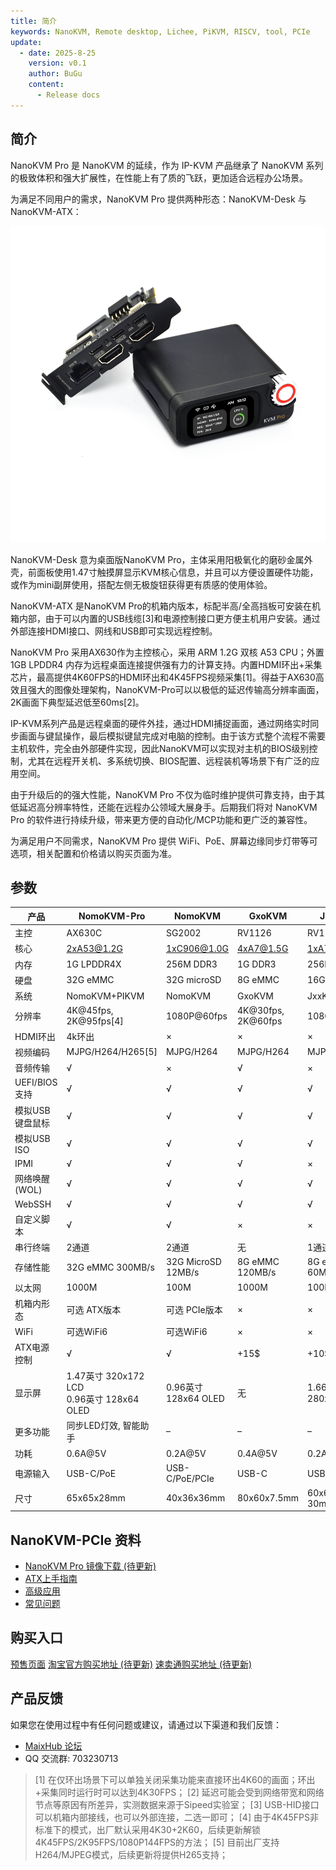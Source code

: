 ```yaml
---
title: 简介
keywords: NanoKVM, Remote desktop, Lichee, PiKVM, RISCV, tool, PCIe
update:
  - date: 2025-8-25
    version: v0.1
    author: BuGu
    content:
      - Release docs
---
```


## 简介

NanoKVM Pro 是 NanoKVM 的延续，作为 IP-KVM 产品继承了 NanoKVM 系列的极致体积和强大扩展性，在性能上有了质的飞跃，更加适合远程办公场景。

为满足不同用户的需求，NanoKVM Pro 提供两种形态：NanoKVM-Desk 与 NanoKVM-ATX：

![](./../../../assets/NanoKVM/pro/introduce/combine.png)

NanoKVM-Desk 意为桌面版NanoKVM Pro，主体采用阳极氧化的磨砂金属外壳，前面板使用1.47寸触摸屏显示KVM核心信息，并且可以方便设置硬件功能，或作为mini副屏使用，搭配左侧无极旋钮获得更有质感的使用体验。

NanoKVM-ATX 是NanoKVM Pro的机箱内版本，标配半高/全高挡板可安装在机箱内部，由于可以内置的USB线缆[3]和电源控制接口更方便主机用户安装。通过外部连接HDMI接口、网线和USB即可实现远程控制。

NanoKVM Pro 采用AX630作为主控核心，采用 ARM 1.2G 双核 A53 CPU；外置 1GB LPDDR4 内存为远程桌面连接提供强有力的计算支持。内置HDMI环出+采集芯片，最高提供4K60FPS的HDMI环出和4K45FPS视频采集[1]。得益于AX630高效且强大的图像处理架构，NanoKVM-Pro可以以极低的延迟传输高分辨率画面，2K画面下典型延迟低至60ms[2]。

IP-KVM系列产品是远程桌面的硬件外挂，通过HDMI捕捉画面，通过网络实时同步画面与键鼠操作，最后模拟键鼠完成对电脑的控制。由于该方式整个流程不需要主机软件，完全由外部硬件实现，因此NanoKVM可以实现对主机的BIOS级别控制，尤其在远程开关机、多系统切换、BIOS配置、远程装机等场景下有广泛的应用空间。

由于升级后的的强大性能，NanoKVM Pro 不仅为临时维护提供可靠支持，由于其低延迟高分辨率特性，还能在远程办公领域大展身手。后期我们将对 NanoKVM Pro 的软件进行持续升级，带来更方便的自动化/MCP功能和更广泛的兼容性。

为满足用户不同需求，NanoKVM Pro 提供 WiFi、PoE、屏幕边缘同步灯带等可选项，相关配置和价格请以购买页面为准。


## 参数

| 产品        | NomoKVM-Pro    | NomoKVM      | GxoKVM      | JxxKVM      |
|-------------|----------------|--------------|-------------|-------------|
| 主控        | AX630C         | SG2002       | RV1126      | RV1106      |
| 核心        | 2xA53@1.2G     | 1xC906@1.0G  | 4xA7@1.5G   | 1xA7@1.2G    |
| 内存        | 1G LPDDR4X     | 256M DDR3    | 1G DDR3     | 256M DDR3   |
| 硬盘        | 32G eMMC       | 32G microSD  | 8G eMMC     | 16G eMMC    |
| 系统        | NomoKVM+PIKVM  | NomoKVM      | GxoKVM      | JxxKVM      |
| 分辨率      | 4K@45fps, 2K@95fps[4] | 1080P@60fps | 4K@30fps, 2K@60fps | 1080P@60fps |
| HDMI环出    | 4k环出         | ×            | ×           | ×           |
| 视频编码    | MJPG/H264/H265[5] | MJPG/H264    | MJPG/H264   | MJPG/H264   |
| 音频传输    | √              | ×            | √           | ×           |
| UEFI/BIOS支持 | √             | √            | √           | √           |
| 模拟USB键盘鼠标 | √          | √            | √           | √           |
| 模拟USB ISO | √              | √            | √           | √           |
| IPMI        | √              | √            | √           | ×           |
| 网络唤醒(WOL) | √             | √            | √           | √           |
| WebSSH      | √              | √            | √           | √           |
| 自定义脚本  | √              | √            | ×           | ×           |
| 串行终端    | 2通道          | 2通道        | 无          | 1通道       |
| 存储性能    | 32G eMMC 300MB/s | 32G MicroSD 12MB/s | 8G eMMC 120MB/s | 8G eMMC 60MB/s |
| 以太网      | 1000M          | 100M         | 1000M       | 100M        |
| 机箱内形态   | 可选 ATX版本    | 可选 PCIe版本 | ×           | ×           |
| WiFi        | 可选WiFi6      | 可选WiFi6    | ×           | ×           |
| ATX电源控制 | √              | √            | +15$     | +10$     |
| 显示屏      | 1.47英寸 320x172 LCD<br>0.96英寸 128x64 OLED | 0.96英寸 128x64 OLED | 无 | 1.66英寸 280x240 |
| 更多功能    | 同步LED灯效, 智能助手 | –        | –           | –           |
| 功耗        | 0.6A@5V        | 0.2A@5V      | 0.4A@5V     | 0.2A@5V     |
| 电源输入    | USB-C/PoE     | USB-C/PoE/PCIe | USB-C       | USB-C       |
| 尺寸        | 65x65x28mm     | 40x36x36mm   | 80x60x7.5mm | 60x6x24-30mm |


## NanoKVM-PCIe 资料

+ [NanoKVM Pro 镜像下载 (待更新)]()
+ [ATX上手指南](https://wiki.sipeed.com/hardware/zh/kvm/NanoKVM_Pro/atx_start.html)
+ [高级应用](https://wiki.sipeed.com/hardware/zh/kvm/NanoKVM_Pro/extended.html)
+ [常见问题](https://wiki.sipeed.com/hardware/zh/kvm/NanoKVM_Pro/faq.html)

## 购买入口

[预售页面](https://sipeed.com/nanokvm/pro)
[淘宝官方购买地址 (待更新)]() 
[速卖通购买地址 (待更新)]()

## 产品反馈

如果您在使用过程中有任何问题或建议，请通过以下渠道和我们反馈：

+ [MaixHub 论坛](https://maixhub.com/discussion/nanokvm)
+ QQ 交流群: 703230713

> [1] 在仅环出场景下可以单独关闭采集功能来直接环出4K60的画面；环出+采集同时运行时可以达到4K30FPS；
> [2] 延迟可能会受到网络带宽和网络节点等原因有所差异，实测数据来源于Sipeed实验室；
> [3] USB-HID接口可以机箱内部接线，也可以外部连接，二选一即可；
> [4] 由于4K45FPS非标准下的模式，出厂默认采用4K30+2K60，后续更新解锁4K45FPS/2K95FPS/1080P144FPS的方法；
> [5] 目前出厂支持H264/MJPEG模式，后续更新将提供H265支持；
